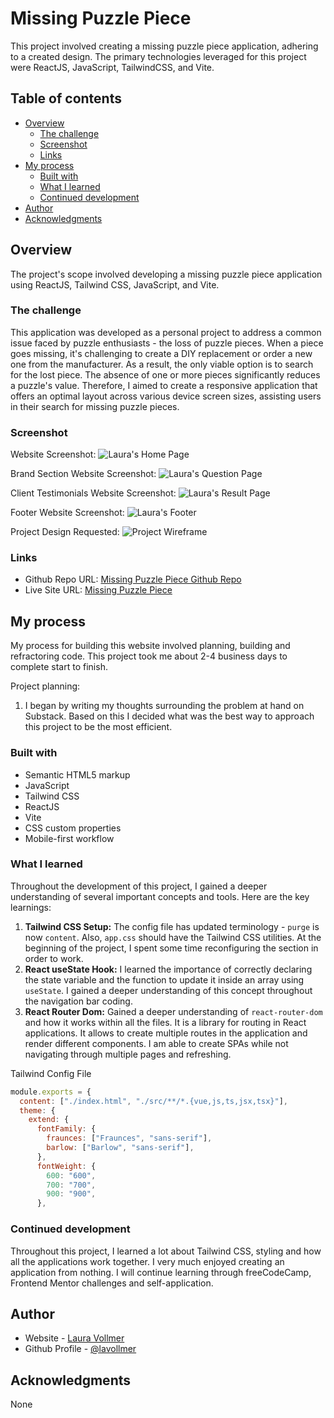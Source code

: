 # Missing Puzzle Piece

This project involved creating a missing puzzle piece application, adhering to a created design. The primary technologies leveraged for this project were ReactJS, JavaScript, TailwindCSS, and Vite.

## Table of contents

- [Overview](#overview)
  - [The challenge](#the-challenge)
  - [Screenshot](#screenshot)
  - [Links](#links)
- [My process](#my-process)
  - [Built with](#built-with)
  - [What I learned](#what-i-learned)
  - [Continued development](#continued-development)
- [Author](#author)
- [Acknowledgments](#acknowledgments)


## Overview

The project's scope involved developing a missing puzzle piece application using ReactJS, Tailwind CSS, JavaScript, and Vite. 

### The challenge

This application was developed as a personal project to address a common issue faced by puzzle enthusiasts - the loss of puzzle pieces. When a piece goes missing, it's challenging to create a DIY replacement or order a new one from the manufacturer. As a result, the only viable option is to search for the lost piece. The absence of one or more pieces significantly reduces a puzzle's value. Therefore, I aimed to create a responsive application that offers an optimal layout across various device screen sizes, assisting users in their search for missing puzzle pieces.

### Screenshot

Website Screenshot:
![Laura's Home Page]()

Brand Section Website Screenshot:
![Laura's Question Page]()

Client Testimonials Website Screenshot:
![Laura's Result Page]()

Footer Website Screenshot:
![Laura's Footer]()

Project Design Requested:
![Project Wireframe]()

### Links

- Github Repo URL: [Missing Puzzle Piece Github Repo](https://github.com/lavollmer/missingpuzzlepiece)
- Live Site URL: [Missing Puzzle Piece]()

## My process

My process for building this website involved planning, building and refractoring code. This project took me about 2-4 business days to complete start to finish.

Project planning:
1. I began by writing my thoughts surrounding the problem at hand on Substack. Based on this I decided what was the best way to approach this project to be the most efficient.


### Built with

- Semantic HTML5 markup
- JavaScript
- Tailwind CSS
- ReactJS
- Vite
- CSS custom properties
- Mobile-first workflow


### What I learned

Throughout the development of this project, I gained a deeper understanding of several important concepts and tools. Here are the key learnings:

1. **Tailwind CSS Setup:** The config file has updated terminology - `purge` is now `content`. Also, `app.css` should have the Tailwind CSS utilities. At the beginning of the project, I spent some time reconfiguring the section in order to work.
2. **React useState Hook:** I learned the importance of correctly declaring the state variable and the function to update it inside an array using `useState`. I gained a deeper understanding of this concept throughout the navigation bar coding.
4. **React Router Dom:** Gained a deeper understanding of `react-router-dom` and how it works within all the files. It is a library for routing in React applications. It allows to create multiple routes in the application and render different components. I am able to create SPAs while not navigating through multiple pages and refreshing.

Tailwind Config File
```js
module.exports = {
  content: ["./index.html", "./src/**/*.{vue,js,ts,jsx,tsx}"],
  theme: {
    extend: {
      fontFamily: {
        fraunces: ["Fraunces", "sans-serif"],
        barlow: ["Barlow", "sans-serif"],
      },
      fontWeight: {
        600: "600",
        700: "700",
        900: "900",
      },

```

### Continued development

Throughout this project, I learned a lot about Tailwind CSS, styling and how all the applications work together. I very much enjoyed creating an application from nothing. I will continue learning through freeCodeCamp, Frontend Mentor challenges and self-application.

## Author

- Website - [Laura Vollmer](https://lauradeveloper.com/)
- Github Profile - [@lavollmer](https://github.com/lavollmer)

## Acknowledgments

None